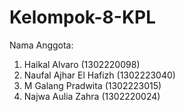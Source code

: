 # Kelompok-8-KPL

Nama Anggota:
1. Haikal Alvaro (1302220098)
2. Naufal Ajhar El Hafizh (1302223040)
3. M Galang Pradwita (1302223015)
4. Najwa Aulia Zahra (1302220024)

